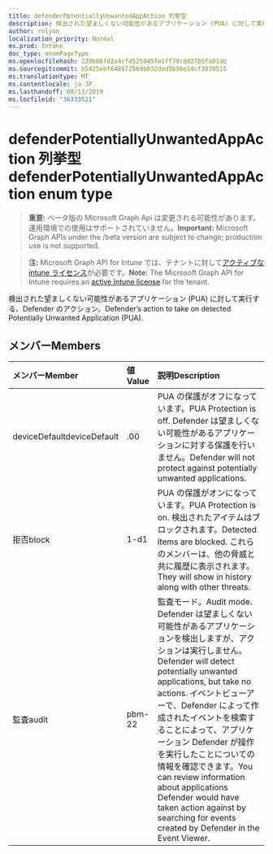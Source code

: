 ```yaml
---
title: defenderPotentiallyUnwantedAppAction 列挙型
description: 検出された望ましくない可能性があるアプリケーション (PUA) に対して実行する、Defender のアクション。
author: rolyon
localization_priority: Normal
ms.prod: Intune
doc_type: enumPageType
ms.openlocfilehash: 229b06fd2a4cfd525845fe1ff79cdd27b5fa01ab
ms.sourcegitcommit: b5425ebf648572569b032ded5b56e1dcf3830515
ms.translationtype: MT
ms.contentlocale: ja-JP
ms.lasthandoff: 08/13/2019
ms.locfileid: "36333521"
---
```

# <a name="defenderpotentiallyunwantedappaction-enum-type"></a><span data-ttu-id="f22e6-103">defenderPotentiallyUnwantedAppAction 列挙型</span><span class="sxs-lookup"><span data-stu-id="f22e6-103">defenderPotentiallyUnwantedAppAction enum type</span></span>

> <span data-ttu-id="f22e6-104">**重要:** ベータ版の Microsoft Graph Api は変更される可能性があります。運用環境での使用はサポートされていません。</span><span class="sxs-lookup"><span data-stu-id="f22e6-104">**Important:** Microsoft Graph APIs under the /beta version are subject to change; production use is not supported.</span></span>

> <span data-ttu-id="f22e6-105">**注:** Microsoft Graph API for Intune では、テナントに対して[アクティブな intune ライセンス](https://go.microsoft.com/fwlink/?linkid=839381)が必要です。</span><span class="sxs-lookup"><span data-stu-id="f22e6-105">**Note:** The Microsoft Graph API for Intune requires an [active Intune license](https://go.microsoft.com/fwlink/?linkid=839381) for the tenant.</span></span>

<span data-ttu-id="f22e6-106">検出された望ましくない可能性があるアプリケーション (PUA) に対して実行する、Defender のアクション。</span><span class="sxs-lookup"><span data-stu-id="f22e6-106">Defender’s action to take on detected Potentially Unwanted Application (PUA).</span></span>

## <a name="members"></a><span data-ttu-id="f22e6-107">メンバー</span><span class="sxs-lookup"><span data-stu-id="f22e6-107">Members</span></span>
|<span data-ttu-id="f22e6-108">メンバー</span><span class="sxs-lookup"><span data-stu-id="f22e6-108">Member</span></span>|<span data-ttu-id="f22e6-109">値</span><span class="sxs-lookup"><span data-stu-id="f22e6-109">Value</span></span>|<span data-ttu-id="f22e6-110">説明</span><span class="sxs-lookup"><span data-stu-id="f22e6-110">Description</span></span>|
|:---|:---|:---|
|<span data-ttu-id="f22e6-111">deviceDefault</span><span class="sxs-lookup"><span data-stu-id="f22e6-111">deviceDefault</span></span>|<span data-ttu-id="f22e6-112">.0</span><span class="sxs-lookup"><span data-stu-id="f22e6-112">0</span></span>|<span data-ttu-id="f22e6-113">PUA の保護がオフになっています。</span><span class="sxs-lookup"><span data-stu-id="f22e6-113">PUA Protection is off.</span></span> <span data-ttu-id="f22e6-114">Defender は望ましくない可能性があるアプリケーションに対する保護を行いません。</span><span class="sxs-lookup"><span data-stu-id="f22e6-114">Defender will not protect against potentially unwanted applications.</span></span>|
|<span data-ttu-id="f22e6-115">拒否</span><span class="sxs-lookup"><span data-stu-id="f22e6-115">block</span></span>|<span data-ttu-id="f22e6-116">1-d</span><span class="sxs-lookup"><span data-stu-id="f22e6-116">1</span></span>|<span data-ttu-id="f22e6-117">PUA の保護がオンになっています。</span><span class="sxs-lookup"><span data-stu-id="f22e6-117">PUA Protection is on.</span></span> <span data-ttu-id="f22e6-118">検出されたアイテムはブロックされます。</span><span class="sxs-lookup"><span data-stu-id="f22e6-118">Detected items are blocked.</span></span> <span data-ttu-id="f22e6-119">これらのメンバーは、他の脅威と共に履歴に表示されます。</span><span class="sxs-lookup"><span data-stu-id="f22e6-119">They will show in history along with other threats.</span></span>|
|<span data-ttu-id="f22e6-120">監査</span><span class="sxs-lookup"><span data-stu-id="f22e6-120">audit</span></span>|<span data-ttu-id="f22e6-121">pbm-2</span><span class="sxs-lookup"><span data-stu-id="f22e6-121">2</span></span>|<span data-ttu-id="f22e6-122">監査モード。</span><span class="sxs-lookup"><span data-stu-id="f22e6-122">Audit mode.</span></span> <span data-ttu-id="f22e6-123">Defender は望ましくない可能性があるアプリケーションを検出しますが、アクションは実行しません。</span><span class="sxs-lookup"><span data-stu-id="f22e6-123">Defender will detect potentially unwanted applications, but take no actions.</span></span> <span data-ttu-id="f22e6-124">イベントビューアーで、Defender によって作成されたイベントを検索することによって、アプリケーション Defender が操作を実行したことについての情報を確認できます。</span><span class="sxs-lookup"><span data-stu-id="f22e6-124">You can review information about applications Defender would have taken action against by searching for events created by Defender in the Event Viewer.</span></span>|



